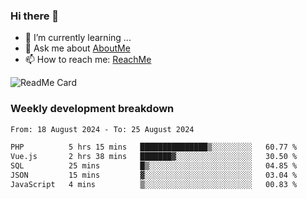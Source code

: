 ### Hi there 👋

- 🌱 I’m currently learning ...
- 💬 Ask me about [AboutMe](https://www.itzcy.com/about)
- 📫 How to reach me: [ReachMe](https://www.itzcy.com/about)

![ReadMe Card](https://github-readme-stats-ten-gilt.vercel.app/api?username=SuperChenYun&show_icons=true&title_color=fff&icon_color=79ff97&text_color=9f9f9f&bg_color=151515&hide_border=true)

### Weekly development breakdown
<!--START_SECTION:waka-->

```txt
From: 18 August 2024 - To: 25 August 2024

PHP          5 hrs 15 mins   ███████████████▒░░░░░░░░░   60.77 %
Vue.js       2 hrs 38 mins   ███████▓░░░░░░░░░░░░░░░░░   30.50 %
SQL          25 mins         █▒░░░░░░░░░░░░░░░░░░░░░░░   04.85 %
JSON         15 mins         ▓░░░░░░░░░░░░░░░░░░░░░░░░   03.04 %
JavaScript   4 mins          ▒░░░░░░░░░░░░░░░░░░░░░░░░   00.83 %
```

<!--END_SECTION:waka-->
